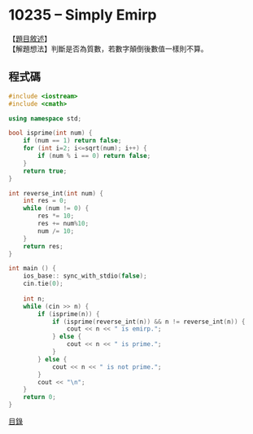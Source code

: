 10235 – Simply Emirp
======

【[題目敘述]】  
【解題想法】判斷是否為質數，若數字顛倒後數值一樣則不算。 

程式碼
------
```c++
#include <iostream>
#include <cmath>

using namespace std;

bool isprime(int num) {
    if (num == 1) return false;
    for (int i=2; i<=sqrt(num); i++) {
        if (num % i == 0) return false;
    }
    return true;
}

int reverse_int(int num) {
    int res = 0;
    while (num != 0) {
        res *= 10;
        res += num%10;
        num /= 10;
    }
    return res;
}

int main () {
    ios_base:: sync_with_stdio(false);
    cin.tie(0);
    
    int n;
    while (cin >> n) {
        if (isprime(n)) {
            if (isprime(reverse_int(n)) && n != reverse_int(n)) {
                cout << n << " is emirp.";
            } else {
                cout << n << " is prime.";
            }
        } else {
            cout << n << " is not prime.";
        }
        cout << "\n";
    }
    return 0;
}
```

[目錄](../front_page.md)

[題目敘述]:https://vjudge.net/problem/UVA-10235